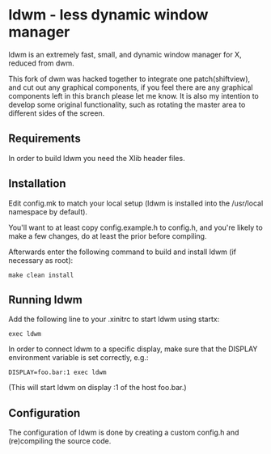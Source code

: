 ldwm - less dynamic window manager
============================
ldwm is an extremely fast, small, and dynamic window manager for X, reduced from dwm.

This fork of dwm was hacked together to integrate one patch(shiftview), and cut out any graphical components, if you feel there are any graphical components left in this branch please let me know.
It is also my intention to develop some original functionality, such as rotating the master area to different sides of the screen.


Requirements
------------
In order to build ldwm you need the Xlib header files.


Installation
------------
Edit config.mk to match your local setup (ldwm is installed into
the /usr/local namespace by default).

You'll want to at least copy config.example.h to config.h, and you're likely 
to make a few changes, do at least the prior before compiling.

Afterwards enter the following command to build and install ldwm (if
necessary as root):

    make clean install


Running ldwm
-----------
Add the following line to your .xinitrc to start ldwm using startx:

    exec ldwm

In order to connect ldwm to a specific display, make sure that
the DISPLAY environment variable is set correctly, e.g.:

    DISPLAY=foo.bar:1 exec ldwm

(This will start ldwm on display :1 of the host foo.bar.)

Configuration
-------------
The configuration of ldwm is done by creating a custom config.h
and (re)compiling the source code.
